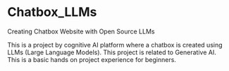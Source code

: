 # Chatbox_LLMs
Creating Chatbox Website with Open Source LLMs

This is a project by cognitive AI platform where a chatbox is created using LLMs (Large Language Models).
This project is related to Generative AI.
This is a basic hands on project experience for beginners.
